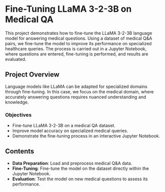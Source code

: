 # Fine-Tuning LLaMA 3-2-3B on Medical QA

This project demonstrates how to fine-tune the LLaMA 3-2-3B language model for answering medical questions. Using a dataset of medical Q&A pairs, we fine-tune the model to improve its performance on specialized healthcare queries. The process is carried out in a Jupyter Notebook, where questions are entered, fine-tuning is performed, and results are evaluated.

## Project Overview

Language models like LLaMA can be adapted for specialized domains through fine-tuning. In this case, we focus on the medical domain, where accurately answering questions requires nuanced understanding and knowledge.

### Objectives
- Fine-tune LLaMA 3-2-3B on a medical QA dataset.
- Improve model accuracy on specialized medical queries.
- Demonstrate the fine-tuning process in an interactive Jupyter Notebook.

## Contents

- **Data Preparation**: Load and preprocess medical Q&A data.
- **Fine-Tuning**: Fine-tune the model on the dataset directly within the Jupyter Notebook.
- **Evaluation**: Test the model on new medical questions to assess its performance.
  

